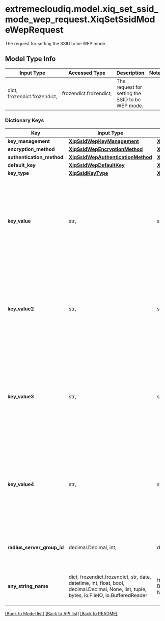 # extremecloudiq.model.xiq_set_ssid_mode_wep_request.XiqSetSsidModeWepRequest

The request for setting the SSID to be WEP mode.

## Model Type Info
Input Type | Accessed Type | Description | Notes
------------ | ------------- | ------------- | -------------
dict, frozendict.frozendict,  | frozendict.frozendict,  | The request for setting the SSID to be WEP mode. | 

### Dictionary Keys
Key | Input Type | Accessed Type | Description | Notes
------------ | ------------- | ------------- | ------------- | -------------
**key_management** | [**XiqSsidWepKeyManagement**](XiqSsidWepKeyManagement.md) | [**XiqSsidWepKeyManagement**](XiqSsidWepKeyManagement.md) |  | 
**encryption_method** | [**XiqSsidWepEncryptionMethod**](XiqSsidWepEncryptionMethod.md) | [**XiqSsidWepEncryptionMethod**](XiqSsidWepEncryptionMethod.md) |  | 
**authentication_method** | [**XiqSsidWepAuthenticationMethod**](XiqSsidWepAuthenticationMethod.md) | [**XiqSsidWepAuthenticationMethod**](XiqSsidWepAuthenticationMethod.md) |  | [optional] 
**default_key** | [**XiqSsidWepDefaultKey**](XiqSsidWepDefaultKey.md) | [**XiqSsidWepDefaultKey**](XiqSsidWepDefaultKey.md) |  | [optional] 
**key_type** | [**XiqSsidKeyType**](XiqSsidKeyType.md) | [**XiqSsidKeyType**](XiqSsidKeyType.md) |  | [optional] 
**key_value** | str,  | str,  | The first key value, must be 13 characters long for WEP104, and 5 characters long for WEP40, cannot be null if it is the default key | [optional] 
**key_value2** | str,  | str,  | The second key value, must be 13 characters long for WEP104, and 5 characters long for WEP40, cannot be null if it is the default key | [optional] 
**key_value3** | str,  | str,  | The third key value, must be 13 characters long for WEP104, and 5 characters long for WEP40, cannot be null if it is the default key | [optional] 
**key_value4** | str,  | str,  | The fourth key value, must be 13 characters long for WEP104, and 5 characters long for WEP40, cannot be null if it is the default key | [optional] 
**radius_server_group_id** | decimal.Decimal, int,  | decimal.Decimal,  | The RADIUS server group ID if using WEP_8021x as the key management | [optional] value must be a 64 bit integer
**any_string_name** | dict, frozendict.frozendict, str, date, datetime, int, float, bool, decimal.Decimal, None, list, tuple, bytes, io.FileIO, io.BufferedReader | frozendict.frozendict, str, BoolClass, decimal.Decimal, NoneClass, tuple, bytes, FileIO | any string name can be used but the value must be the correct type | [optional]

[[Back to Model list]](../../README.md#documentation-for-models) [[Back to API list]](../../README.md#documentation-for-api-endpoints) [[Back to README]](../../README.md)

